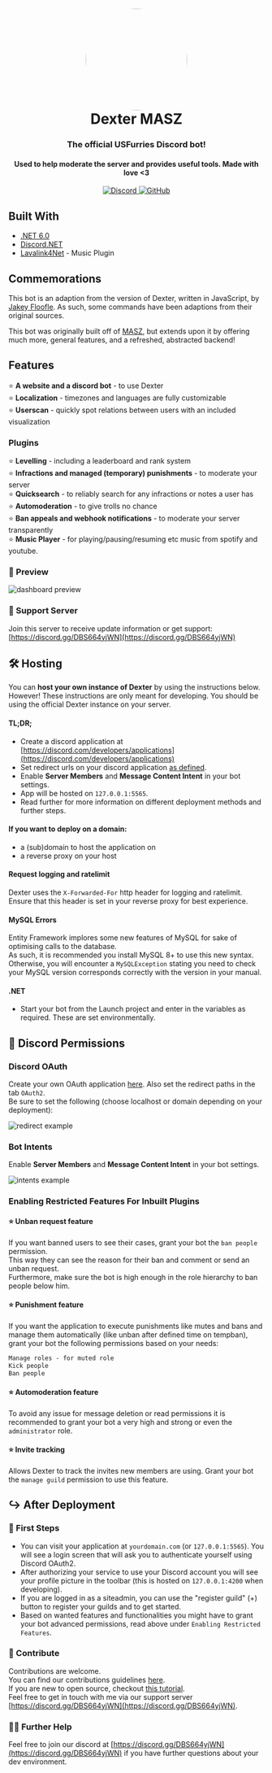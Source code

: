 <html>
   <body>
      <h1 align="center" style="position: relative;">
         <img src="https://cdn.discordapp.com/attachments/781077443338960926/807479083297931264/DexLove.png" width="200" style="border-radius: 50%;" align="center">
         <br>
         Dexter MASZ
      </h1>
      <h3 align="center">The official USFurries Discord bot!</h3>
      <h4 align="center">Used to help moderate the server and provides useful tools. Made with love <3</h4>
      <p align="center">
         <a href="https://discord.gg/DBS664yjWN">
         <img alt="Discord" src="https://img.shields.io/discord/613441321751019550?color=%237289DA&label=Discord&style=for-the-badge">
         </a>
         <a href="https://github.com/FeroxFoxxo/DexterMASZ/blob/master/LICENSE">
         <img alt="GitHub" src="https://img.shields.io/github/license/feroxfoxxo/dextermasz?label=License&style=for-the-badge">
         </a>
      </p>
      <h2>Built With</h2>
      <p>
        <ul>
          <li><a href="https://dotnet.microsoft.com/download/dotnet/5.0">.NET 6.0</a></li>
          <li><a href="https://github.com/discord-net/Discord.Net">Discord.NET</a></li>
          <li><a href="https://github.com/angelobreuer/Lavalink4NET">Lavalink4Net</a> - Music Plugin</li>
        </ul>
      </p>
      <h2>Commemorations</h2>
      <p>
         This bot is an adaption from the version of Dexter, written in JavaScript, by <a href="https://github.com/Jakey-F">Jakey Floofle</a>. As such, some commands have been adaptions from their original sources.
      </p>
      <p>
         This bot was originally built off of <a href="https://github.com/zaanposni/discord-masz">MASZ</a>, but extends upon it by offering much more, general features, and a refreshed, abstracted backend!
      </p>
   </body>
</html>

## Features

⭐ **A website and a discord bot** - to use Dexter\
⭐ **Localization** - timezones and languages are fully customizable\
⭐ **Userscan** - quickly spot relations between users with an included visualization

### Plugins

⭐ **Levelling** - including a leaderboard and rank system\
⭐ **Infractions and managed (temporary) punishments** - to moderate your server\
⭐ **Quicksearch** - to reliably search for any infractions or notes a user has\
⭐ **Automoderation** - to give trolls no chance\
⭐ **Ban appeals and webhook notifications** - to moderate your server transparently\
⭐ **Music Player** - for playing/pausing/resuming etc music from spotify and youtube.

### 👀 Preview

![dashboard preview](https://raw.githubusercontent.com/FeroxFoxxo/DexterMASZ/master/.github/dashboard.png)

### 🤝 Support Server

Join this server to receive update information or get support: [https://discord.gg/DBS664yjWN](https://discord.gg/DBS664yjWN)

## 🛠 Hosting

You can **host your own instance of Dexter** by using the instructions below.\
However! These instructions are only meant for developing.
You should be using the official Dexter instance on your server.

#### TL;DR;

- Create a discord application at [https://discord.com/developers/applications](https://discord.com/developers/applications)
- Set redirect urls on your discord application [as defined](https://github.com/FeroxFoxxo/DexterMASZ#discord-oauth).
- Enable **Server Members** and **Message Content Intent** in your bot settings.
- App will be hosted on `127.0.0.1:5565`.
- Read further for more information on different deployment methods and further steps.

#### If you want to deploy on a domain:

- a (sub)domain to host the application on
- a reverse proxy on your host

#### Request logging and ratelimit

Dexter uses the `X-Forwarded-For` http header for logging and ratelimit.\
Ensure that this header is set in your reverse proxy for best experience.

#### MySQL Errors

Entity Framework implores some new features of MySQL for sake of optimising calls to the database.\
As such, it is recommended you install MySQL 8+ to use this new syntax. Otherwise, you will encounter
a `MySQLException` stating you need to check your MySQL version corresponds correctly with the version in your manual.

#### .NET

- Start your bot from the Launch project and enter in the variables as required. These are set environmentally.

## 🚀 Discord Permissions

### Discord OAuth

Create your own OAuth application [here](https://discord.com/developers/applications).
Also set the redirect paths in the tab `OAuth2`.\
Be sure to set the following (choose localhost or domain depending on your deployment):

![redirect example](https://raw.githubusercontent.com/zaanposni/discord-masz/master/docs/redirects.png)

### Bot Intents

Enable **Server Members** and **Message Content Intent** in your bot settings.

![intents example](https://raw.githubusercontent.com/zaanposni/discord-masz/master/docs/intents.png)

### Enabling Restricted Features For Inbuilt Plugins

#### ⭐ Unban request feature

If you want banned users to see their cases, grant your bot the `ban people` permission.\
This way they can see the reason for their ban and comment or send an unban request.\
Furthermore, make sure the bot is high enough in the role hierarchy to ban people below him.

#### ⭐ Punishment feature

If you want the application to execute punishments like mutes and bans and manage them automatically (like unban after defined time on tempban), grant your bot the following permissions based on your needs:

```md
Manage roles - for muted role
Kick people
Ban people
```

#### ⭐ Automoderation feature

To avoid any issue for message deletion or read permissions it is recommended to grant your bot a very high and strong or even the `administrator` role.

#### ⭐ Invite tracking

Allows Dexter to track the invites new members are using. Grant your bot the `manage guild` permission to use this feature.

## ↪ After Deployment

### 🐾 First Steps

- You can visit your application at `yourdomain.com` (or `127.0.0.1:5565`). You will see a login screen that will ask you to authenticate yourself using Discord OAuth2.
- After authorizing your service to use your Discord account you will see your profile picture in the toolbar (this is hosted on `127.0.0.1:4200` when developing).
- If you are logged in as a siteadmin, you can use the "register guild" (+) button to register your guilds and to get started.
- Based on wanted features and functionalities you might have to grant your bot advanced permissions, read above under `Enabling Restricted Features`.

### 🤝 Contribute

Contributions are welcome.\
You can find our contributions guidelines [here](CONTRIBUTING.md).\
If you are new to open source, checkout [this tutorial](https://github.com/firstcontributions/first-contributions).\
Feel free to get in touch with me via our support server [https://discord.gg/DBS664yjWN](https://discord.gg/DBS664yjWN).

### 💁🏻 Further Help

Feel free to join our discord at [https://discord.gg/DBS664yjWN](https://discord.gg/DBS664yjWN) if you have further questions about your dev environment.
